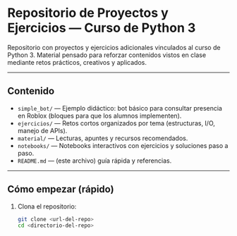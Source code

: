 # Repositorio de Proyectos y Ejercicios — Curso de Python 3

Repositorio con proyectos y ejercicios adicionales vinculados al curso de Python 3. Material pensado para reforzar contenidos vistos en clase mediante retos prácticos, creativos y aplicados.

---

## Contenido
- `simple_bot/` — Ejemplo didáctico: bot básico para consultar presencia en Roblox (bloques para que los alumnos implementen).
- `ejercicios/` — Retos cortos organizados por tema (estructuras, I/O, manejo de APIs).
- `material/` — Lecturas, apuntes y recursos recomendados.
- `notebooks/` — Notebooks interactivos con ejercicios y soluciones paso a paso.
- `README.md` — (este archivo) guía rápida y referencias.

---

## Cómo empezar (rápido)
1. Clona el repositorio:
   ```bash
   git clone <url-del-repo>
   cd <directorio-del-repo>
